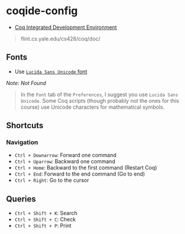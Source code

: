 # coqide-config

- [Coq Integrated Development Environment](http://flint.cs.yale.edu/cs428/coq/doc/Reference-Manual016.html)
> flint.cs.yale.edu/cs428/coq/doc/

## Fonts

- Use [`Lucida Sans Unicode` font](https://www.cs.princeton.edu/courses/archive/fall10/cos441/install.html)

*Note: Not Found*

> In the `Font` tab of the `Preferences`, I suggest you use `Lucida Sans Unicode`. 
Some Coq scripts (though probably not the ones for this course)
use Unicode characters for mathematical symbols.

## Shortcuts

### Navigation
- `Ctrl + Downarrow`: Forward one command
- `Ctrl + Uparrow`: Backward one command
- `Ctrl + Home`: Backward to the first command (Restart Coq)
- `Ctrl + End`: Forward to the end command (Go to end)
- `Ctrl + Right`: Go to the cursor

## Queries
- `Ctrl + Shift + K`: Search
- `Ctrl + Shift + C`: Check
- `Ctrl + Shift + P`: Print
